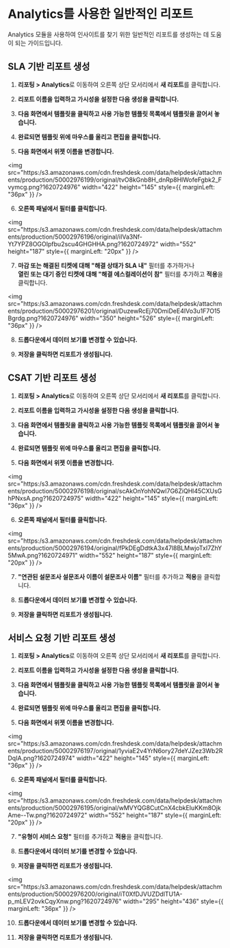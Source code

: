 # Analytics를 사용한 일반적인 리포트

Analytics 모듈을 사용하여 인사이트를 찾기 위한 일반적인 리포트를 생성하는 데 도움이 되는 가이드입니다.

## SLA 기반 리포트 생성

1. **리포팅 > Analytics**로 이동하여 오른쪽 상단 모서리에서 **새 리포트**를 클릭합니다.

2. **리포트 이름을 입력하고 가시성을 설정한 다음 생성을 클릭합니다.**

3. **다음 화면에서 템플릿을 클릭하고 사용 가능한 템플릿 목록에서 템플릿을 끌어서 놓습니다.**

4. **완료되면 템플릿 위에 마우스를 올리고 편집을 클릭합니다.**

5. **다음 화면에서 위젯 이름을 변경합니다.**

<img src="https:/s3.amazonaws.com/cdn.freshdesk.com/data/helpdesk/attachments/production/50002976199/original/tvO8kGnb8H_dnRp8HlWofeFgbk2_Fvymcg.png?1620724976" width="422" height="145" style={{ marginLeft: "36px" }} />

6. **오른쪽 패널에서 필터를 클릭합니다.**

<img src="https:/s3.amazonaws.com/cdn.freshdesk.com/data/helpdesk/attachments/production/50002976196/original/iIVa3Nf-Yt7YPZ8OGOIpfbu2scu4GHGHHA.png?1620724972" width="552" height="187" style={{ marginLeft: "20px" }} />

7. **마감 또는 해결된 티켓에 대해 "해결 상태가 SLA 내"** 필터를 추가하거나  
   **열린 또는 대기 중인 티켓에 대해 "해결 에스컬레이션이 참"** 필터를 추가하고 **적용**을 클릭합니다.

<img src="https:/s3.amazonaws.com/cdn.freshdesk.com/data/helpdesk/attachments/production/50002976201/original/DuzewRcEj70DmiDeE4IVo3u1F7O15Bgrdg.png?1620724976" width="350" height="526" style={{ marginLeft: "36px" }} />

8. **드롭다운에서 데이터 보기를 변경할 수 있습니다.**

9. **저장을 클릭하면 리포트가 생성됩니다.**

## CSAT 기반 리포트 생성

1. **리포팅 > Analytics**로 이동하여 오른쪽 상단 모서리에서 **새 리포트**를 클릭합니다.

2. **리포트 이름을 입력하고 가시성을 설정한 다음 생성을 클릭합니다.**

3. **다음 화면에서 템플릿을 클릭하고 사용 가능한 템플릿 목록에서 템플릿을 끌어서 놓습니다.**

4. **완료되면 템플릿 위에 마우스를 올리고 편집을 클릭합니다.**

5. **다음 화면에서 위젯 이름을 변경합니다.**

<img src="https:/s3.amazonaws.com/cdn.freshdesk.com/data/helpdesk/attachments/production/50002976198/original/scAkOnYohNQwl7G6ZiQHl45CXUsGhPNxsA.png?1620724975" width="422" height="145" style={{ marginLeft: "36px" }} />

6. **오른쪽 패널에서 필터를 클릭합니다.**

<img src="https:/s3.amazonaws.com/cdn.freshdesk.com/data/helpdesk/attachments/production/50002976194/original/fPkDEgDdtkA3x47l8BLMwjoTxI7ZhY5MwA.png?1620724971" width="552" height="187" style={{ marginLeft: "20px" }} />

7. **"연관된 설문조사 설문조사 이름이 설문조사 이름"** 필터를 추가하고 **적용**을 클릭합니다.

8. **드롭다운에서 데이터 보기를 변경할 수 있습니다.**

9. **저장을 클릭하면 리포트가 생성됩니다.**

## 서비스 요청 기반 리포트 생성

1. **리포팅 > Analytics**로 이동하여 오른쪽 상단 모서리에서 **새 리포트**를 클릭합니다.

2. **리포트 이름을 입력하고 가시성을 설정한 다음 생성을 클릭합니다.**

3. **다음 화면에서 템플릿을 클릭하고 사용 가능한 템플릿 목록에서 템플릿을 끌어서 놓습니다.**

4. **완료되면 템플릿 위에 마우스를 올리고 편집을 클릭합니다.**

5. **다음 화면에서 위젯 이름을 변경합니다.**

<img src="https:/s3.amazonaws.com/cdn.freshdesk.com/data/helpdesk/attachments/production/50002976197/original/1yviaE2v4YrN6ory27deYJZez3Wb2RDqIA.png?1620724974" width="422" height="145" style={{ marginLeft: "36px" }} />

6. **오른쪽 패널에서 필터를 클릭합니다.**

<img src="https:/s3.amazonaws.com/cdn.freshdesk.com/data/helpdesk/attachments/production/50002976195/original/wMVYQG8CutCnX4cbkEIuKKm8OjkAme--Tw.png?1620724972" width="552" height="187" style={{ marginLeft: "20px" }} />

7. **"유형이 서비스 요청"** 필터를 추가하고 **적용**을 클릭합니다.

8. **드롭다운에서 데이터 보기를 변경할 수 있습니다.**

9. **저장을 클릭하면 리포트가 생성됩니다.**

<img src="https:/s3.amazonaws.com/cdn.freshdesk.com/data/helpdesk/attachments/production/50002976200/original/iT0XfDJVUZDdlTU1A-p_mLEV2ovkCqyXnw.png?1620724976" width="295" height="436" style={{ marginLeft: "36px" }} />

10. **드롭다운에서 데이터 보기를 변경할 수 있습니다.**

11. **저장을 클릭하면 리포트가 생성됩니다.**